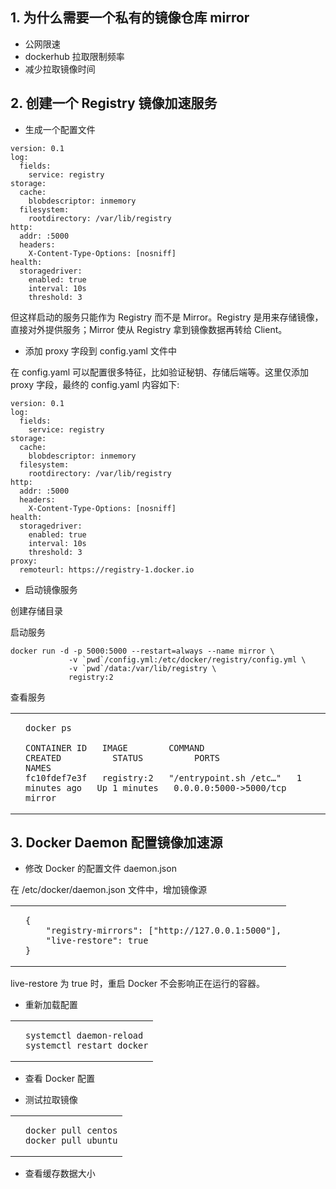 ## 1\. 为什么需要一个私有的镜像仓库 mirror

-   公网限速
-   dockerhub 拉取限制频率
-   减少拉取镜像时间

## 2\. 创建一个 Registry 镜像加速服务

-   生成一个配置文件

```
version: 0.1
log:
  fields:
    service: registry
storage:
  cache:
    blobdescriptor: inmemory
  filesystem:
    rootdirectory: /var/lib/registry
http:
  addr: :5000
  headers:
    X-Content-Type-Options: [nosniff]
health:
  storagedriver:
    enabled: true
    interval: 10s
    threshold: 3
```

但这样启动的服务只能作为 Registry 而不是 Mirror。Registry 是用来存储镜像，直接对外提供服务；Mirror 使从 Registry 拿到镜像数据再转给 Client。

-   添加 proxy 字段到 config.yaml 文件中

在 config.yaml 可以配置很多特征，比如验证秘钥、存储后端等。这里仅添加 proxy 字段，最终的 config.yaml 内容如下:

```
version: 0.1
log:
  fields:
    service: registry
storage:
  cache:
    blobdescriptor: inmemory
  filesystem:
    rootdirectory: /var/lib/registry
http:
  addr: :5000
  headers:
    X-Content-Type-Options: [nosniff]
health:
  storagedriver:
    enabled: true
    interval: 10s
    threshold: 3
proxy:
  remoteurl: https://registry-1.docker.io
```

-   启动镜像服务

创建存储目录

启动服务

```
docker run -d -p 5000:5000 --restart=always --name mirror \
             -v `pwd`/config.yml:/etc/docker/registry/config.yml \
             -v `pwd`/data:/var/lib/registry \
             registry:2
```

查看服务

<table><tbody><tr><td></td><td><pre tabindex="0"><code data-lang="bash"><span><span>docker ps
</span></span><span><span>
</span></span><span><span>CONTAINER ID   IMAGE        COMMAND                  CREATED          STATUS          PORTS                    NAMES
</span></span><span><span>fc10fdef7e3f   registry:2   <span>"/entrypoint.sh /etc…"</span>   <span>1</span> minutes ago   Up <span>1</span> minutes   0.0.0.0:5000-&gt;5000/tcp   mirror
</span></span></code></pre><span title="Copy to clipboard"></span></td></tr></tbody></table>

## 3\. Docker Daemon 配置镜像加速源

-   修改 Docker 的配置文件 daemon.json

在 /etc/docker/daemon.json 文件中，增加镜像源

<table><tbody><tr><td></td><td><pre tabindex="0"><code data-lang="json"><span><span><span>{</span> 
</span></span><span><span>    <span>"registry-mirrors"</span><span>:</span> <span>[</span><span>"http://127.0.0.1:5000"</span><span>],</span>
</span></span><span><span>    <span>"live-restore"</span><span>:</span> <span>true</span>
</span></span><span><span><span>}</span>
</span></span></code></pre><span title="Copy to clipboard"></span></td></tr></tbody></table>

live-restore 为 true 时，重启 Docker 不会影响正在运行的容器。

-   重新加载配置

<table><tbody><tr><td></td><td><pre tabindex="0"><code data-lang="bash"><span><span>systemctl daemon-reload
</span></span><span><span>systemctl restart docker
</span></span></code></pre><span title="Copy to clipboard"></span></td></tr></tbody></table>

-   查看 Docker 配置

-   测试拉取镜像

<table><tbody><tr><td></td><td><pre tabindex="0"><code data-lang="bash"><span><span>docker pull centos
</span></span><span><span>docker pull ubuntu
</span></span></code></pre><span title="Copy to clipboard"></span></td></tr></tbody></table>

-   查看缓存数据大小